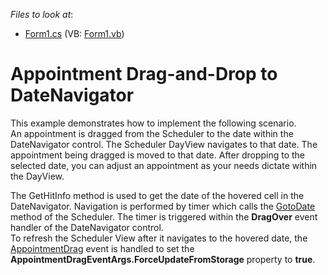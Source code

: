 <!-- default file list -->
*Files to look at*:

* [Form1.cs](./CS/DragDropDateNavigator/Form1.cs) (VB: [Form1.vb](./VB/DragDropDateNavigator/Form1.vb))
<!-- default file list end -->
# Appointment Drag-and-Drop to DateNavigator


<p>This example demonstrates how to implement the following scenario.<br />
An appointment is dragged from the Scheduler to the date within the DateNavigator control. The Scheduler DayView navigates to that date. The appointment being dragged is moved to that date. After dropping to the selected date, you can adjust an appointment as your needs dictate within the DayView.</p><p>The GetHitInfo method is used to get the date of the hovered cell in the DateNavigator. Navigation is performed by timer which calls the <a href="http://documentation.devexpress.com/#WindowsForms/DevExpressXtraSchedulerSchedulerControl_GoToDatetopic1553"><u>GotoDate</u></a> method of the Scheduler. The timer is triggered within the <strong>DragOver</strong> event handler of the DateNavigator control.<br />
To refresh the Scheduler View after it navigates to the hovered date, the <a href="http://documentation.devexpress.com/#WindowsForms/DevExpressXtraSchedulerSchedulerControl_AppointmentDragtopic"><u>AppointmentDrag</u></a> event is handled to set the <strong>AppointmentDragEventArgs.ForceUpdateFromStorage</strong> property to <strong>true</strong>.</p>

<br/>


